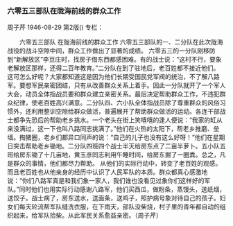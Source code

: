 ### 六零五三部队在陇海前线的群众工作
周子芹
1946-08-29
第2版()
专栏：

　　六零五三部队
    在陇海前线的群众工作
    六零五三部队的一、二分队在此次陇海战役的战斗空隙中间，群众工作做出了显著的成绩。
    六零五三的一分队刚移防到“新解放区”李豆庄时，找房子借东西都感困难。有的战士说：“这村不行，要象老解放区那样，还得二百年教育。”二分队在到了驻地后，老百姓都不接近他们。
    这可怎么好呢？大家都知道这是因为他们长期受国民党军阀的统治，不了解八路军。要想军民亲密团结，只有从改善群众关系上着手。因此一分队就开了一个军人大会，动员全体指战员要和群众建立亲密关系。最后决定帮助群众工作，不违犯群众纪律，使老百姓高兴满意。二分队四、六小队全体指战员除了尊重群众的风俗习惯外，还利用整训空隙给群众做活，普遍展开了帮助群众做活的运动。各连干部战士都争先恐后的帮助老乡挑水。一个老头在街上笑嘻嘻的逢人便说：“我家的缸从来没满过，这一下也叫八路同志挑满了。”他们在火热的太阳下，帮老乡推磨、垒墙。掏猪圈，老乡们都异口同声的说：“自己的儿子也没有这么好呀！”他们在星期日突击帮助老乡锄地。二分队四班四个战士半天给房东点了二亩半萝卜。五小队五班给房东锄了十几亩地，黄玉彦同志利用午睡时间，给房东掘了一圈粪。总之，凡是群众的事情，他们都尽力帮助。
    从他们的实际行动中，转变了老百姓的观感。而且老百姓也从他亲身的经历中认识了人民军队的本质。群众都真心感激地说：“你们八路军真是和我们象一家人，我们谁也没看见过象你们这样好的军队。”同时他们也用实际行动感谢八路军，他们买西瓜，做粉条，蒸馒头，送纸烟，送饺子。战士病了，房东送水，送面条，送鸡子，照护病号象对待自己的孩子。妇女们每天轮流帮军队缝洗衣服，在下雨天，部队没柴烧，村子里的青年都自动的组织起来，给军队拾柴。从此军民关系愈益亲密。（周子芹）
